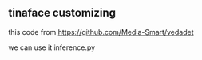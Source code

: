 ## tinaface customizing

this code from https://github.com/Media-Smart/vedadet


we can use it inference.py
